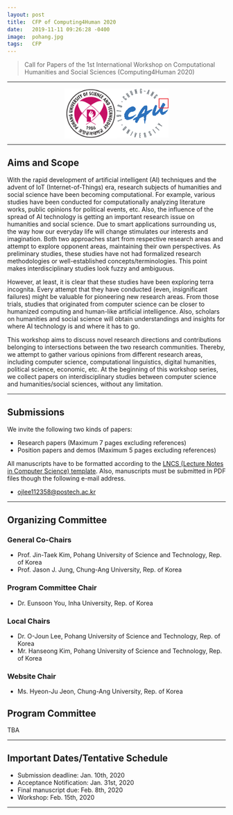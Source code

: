 ```yaml
---
layout: post
title:  CFP of Computing4Human 2020
date:   2019-11-11 09:26:28 -0400
image:  pohang.jpg
tags:   CFP
---
```


> Call for Papers of the 1st International Workshop on Computational Humanities and Social Sciences (Computing4Human 2020)

***

<p align="center"><img align="center" src="/images/POSTECHLogo.png" width="120" padding="10px"><img align="center" src="/images/CAULogo.png" width="120" padding="10px"></p>

***

Aims and Scope
------------

With the rapid development of artificial intelligent (AI) techniques and the advent of IoT (Internet-of-Things) era, research subjects of humanities and social science have been becoming computational. For example, various studies have been conducted for computationally analyzing literature works, public opinions for political events, etc. Also, the influence of the spread of AI technology is getting an important research issue on humanities and social science. Due to smart applications surrounding us, the way how our everyday life will change stimulates our interests and imagination. Both two approaches start from respective research areas and attempt to explore opponent areas, maintaining their own perspectives. As preliminary studies, these studies have not had formalized research methodologies or well-established concepts/terminologies. This point makes interdisciplinary studies look fuzzy and ambiguous.
 
However, at least, it is clear that these studies have been exploring terra incognita. Every attempt that they have conducted (even, insignificant failures) might be valuable for pioneering new research areas. From those trials, studies that originated from computer science can be closer to humanized computing and human-like artificial intelligence. Also, scholars on humanities and social science will obtain understandings and insights for where AI technology is and where it has to go.
 
This workshop aims to discuss novel research directions and contributions belonging to intersections between the two research communities. Thereby, we attempt to gather various opinions from different research areas, including computer science, computational linguistics, digital humanities, political science, economic, etc. At the beginning of this workshop series, we collect papers on interdisciplinary studies between computer science and humanities/social sciences, without any limitation.

***

Submissions
------------

We invite the following two kinds of papers: 
*	Research papers (Maximum 7 pages excluding references)
*	Position papers and demos (Maximum 5 pages excluding references)

All manuscripts have to be formatted according to the [LNCS (Lecture Notes in Computer Science) template](https://www.springer.com/gp/computer-science/lncs/conference-proceedings-guidelines). Also, manuscripts must be submitted in PDF files though the following e-mail address. 
*	ojlee112358@postech.ac.kr

***

Organizing Committee
------------

### General Co-Chairs

* Prof. Jin-Taek Kim, Pohang University of Science and Technology, Rep. of Korea
* Prof. Jason J. Jung, Chung-Ang University, Rep. of Korea

### Program Committee Chair

* Dr. Eunsoon You, Inha University, Rep. of Korea

### Local Chairs

* Dr. O-Joun Lee, Pohang University of Science and Technology, Rep. of Korea
* Mr. Hanseong Kim, Pohang University of Science and Technology, Rep. of Korea

### Website Chair

* Ms. Hyeon-Ju Jeon, Chung-Ang University, Rep. of Korea

Program Committee
------------

TBA

***

Important Dates/Tentative Schedule
------------

* Submission deadline: Jan. 10th, 2020
* Acceptance Notification: Jan. 31st, 2020
* Final manuscript due: Feb. 8th, 2020
* Workshop: Feb. 15th, 2020

***


